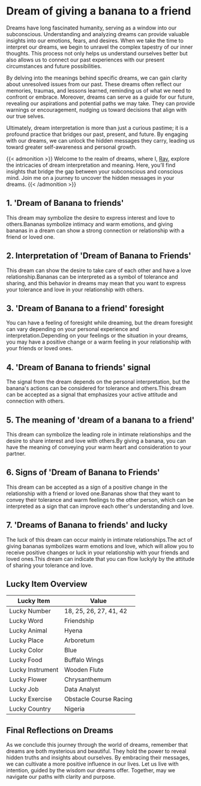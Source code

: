 # Dream of giving a banana to a friend


Dreams have long fascinated humanity, serving as a window into our subconscious. Understanding and analyzing dreams can provide valuable insights into our emotions, fears, and desires. When we take the time to interpret our dreams, we begin to unravel the complex tapestry of our inner thoughts. This process not only helps us understand ourselves better but also allows us to connect our past experiences with our present circumstances and future possibilities.

By delving into the meanings behind specific dreams, we can gain clarity about unresolved issues from our past. These dreams often reflect our memories, traumas, and lessons learned, reminding us of what we need to confront or embrace. Moreover, dreams can serve as a guide for our future, revealing our aspirations and potential paths we may take. They can provide warnings or encouragement, nudging us toward decisions that align with our true selves.

Ultimately, dream interpretation is more than just a curious pastime; it is a profound practice that bridges our past, present, and future. By engaging with our dreams, we can unlock the hidden messages they carry, leading us toward greater self-awareness and personal growth.

{{< admonition >}}
Welcome to the realm of dreams, where I, [Ray](https://instagram.com/ray._.atelier), explore the intricacies of dream interpretation and meaning. Here, you’ll find insights that bridge the gap between your subconscious and conscious mind. Join me on a journey to uncover the hidden messages in your dreams.
{{< /admonition >}}


## 1. 'Dream of Banana to friends'
This dream may symbolize the desire to express interest and love to others.Bananas symbolize intimacy and warm emotions, and giving bananas in a dream can show a strong connection or relationship with a friend or loved one.

## 2. Interpretation of 'Dream of Banana to Friends'
This dream can show the desire to take care of each other and have a love relationship.Bananas can be interpreted as a symbol of tolerance and sharing, and this behavior in dreams may mean that you want to express your tolerance and love in your relationship with others.

## 3. 'Dream of Banana to a friend' foresight
You can have a feeling of foresight while dreaming, but the dream foresight can vary depending on your personal experience and interpretation.Depending on your feelings or the situation in your dreams, you may have a positive change or a warm feeling in your relationship with your friends or loved ones.

## 4. 'Dream of Banana to friends' signal
The signal from the dream depends on the personal interpretation, but the banana's actions can be considered for tolerance and others.This dream can be accepted as a signal that emphasizes your active attitude and connection with others.

## 5. The meaning of 'dream of a banana to a friend'
This dream can symbolize the leading role in intimate relationships and the desire to share interest and love with others.By giving a banana, you can have the meaning of conveying your warm heart and consideration to your partner.

## 6. Signs of 'Dream of Banana to Friends'
This dream can be accepted as a sign of a positive change in the relationship with a friend or loved one.Bananas show that they want to convey their tolerance and warm feelings to the other person, which can be interpreted as a sign that can improve each other's understanding and love.

## 7. 'Dreams of Banana to friends' and lucky
The luck of this dream can occur mainly in intimate relationships.The act of giving bananas symbolizes warm emotions and love, which will allow you to receive positive changes or luck in your relationship with your friends and loved ones.This dream can indicate that you can flow luckyly by the attitude of sharing your tolerance and love.

## Lucky Item Overview
| Lucky Item          | Value              |
|---------------|--------------------|
| Lucky Number        | 18, 25, 26, 27, 41, 42  |
| Lucky Word          | Friendship |
| Lucky Animal        | Hyena |
| Lucky Place         | Arboretum     |
| Lucky Color         | Blue     |
| Lucky Food          | Buffalo Wings      |
| Lucky Instrument    | Wooden Flute |
| Lucky Flower        | Chrysanthemum    |
| Lucky Job           | Data Analyst       |
| Lucky Exercise      | Obstacle Course Racing  |
| Lucky Country       | Nigeria    |


##  Final Reflections on Dreams

As we conclude this journey through the world of dreams, remember that dreams are both mysterious and beautiful. They hold the power to reveal hidden truths and insights about ourselves. By embracing their messages, we can cultivate a more positive influence in our lives. Let us live with intention, guided by the wisdom our dreams offer. Together, may we navigate our paths with clarity and purpose.


